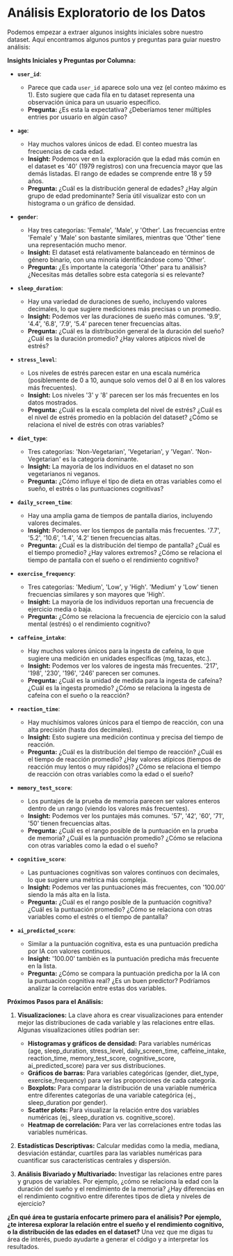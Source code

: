 # Análisis Exploratorio de los Datos

Podemos empezar a extraer algunos insights iniciales sobre nuestro dataset. Aquí encontramos algunos puntos y preguntas para guiar nuestro análisis:

**Insights Iniciales y Preguntas por Columna:**

* **`user_id`**:
    * Parece que cada `user_id` aparece solo una vez (el conteo máximo es 1). Esto sugiere que cada fila en tu dataset representa una observación única para un usuario específico.
    * **Pregunta:** ¿Es esta la expectativa? ¿Deberíamos tener múltiples entries por usuario en algún caso?

* **`age`**:
    * Hay muchos valores únicos de edad. El conteo muestra las frecuencias de cada edad.
    * **Insight:** Podemos ver en la exploración que la edad más común en el dataset es '40' (1979 registros) con una frecuencia mayor que las demás listadas. El rango de edades se comprende entre 18 y 59 años.
    * **Pregunta:** ¿Cuál es la distribución general de edades? ¿Hay algún grupo de edad predominante? Sería útil visualizar esto con un histograma o un gráfico de densidad.

* **`gender`**:
    * Hay tres categorías: 'Female', 'Male', y 'Other'. Las frecuencias entre 'Female' y 'Male' son bastante similares, mientras que 'Other' tiene una representación mucho menor.
    * **Insight:** El dataset está relativamente balanceado en términos de género binario, con una minoría identificándose como 'Other'.
    * **Pregunta:** ¿Es importante la categoría 'Other' para tu análisis? ¿Necesitas más detalles sobre esta categoría si es relevante?

* **`sleep_duration`**:
    * Hay una variedad de duraciones de sueño, incluyendo valores decimales, lo que sugiere mediciones más precisas o un promedio.
    * **Insight:** Podemos ver las duraciones de sueño más comunes. '9.9', '4.4', '6.8', '7.9', '5.4' parecen tener frecuencias altas.
    * **Pregunta:** ¿Cuál es la distribución general de la duración del sueño? ¿Cuál es la duración promedio? ¿Hay valores atípicos nivel de estrés?

* **`stress_level`**:
    * Los niveles de estrés parecen estar en una escala numérica (posiblemente de 0 a 10, aunque solo vemos del 0 al 8 en los valores más frecuentes).
    * **Insight:** Los niveles '3' y '8' parecen ser los más frecuentes en los datos mostrados.
    * **Pregunta:** ¿Cuál es la escala completa del nivel de estrés? ¿Cuál es el nivel de estrés promedio en la población del dataset? ¿Cómo se relaciona el nivel de estrés con otras variables?

* **`diet_type`**:
    * Tres categorías: 'Non-Vegetarian', 'Vegetarian', y 'Vegan'. 'Non-Vegetarian' es la categoría dominante.
    * **Insight:** La mayoría de los individuos en el dataset no son vegetarianos ni veganos.
    * **Pregunta:** ¿Cómo influye el tipo de dieta en otras variables como el sueño, el estrés o las puntuaciones cognitivas?

* **`daily_screen_time`**:
    * Hay una amplia gama de tiempos de pantalla diarios, incluyendo valores decimales.
    * **Insight:** Podemos ver los tiempos de pantalla más frecuentes. '7.7', '5.2', '10.6', '1.4', '4.2' tienen frecuencias altas.
    * **Pregunta:** ¿Cuál es la distribución del tiempo de pantalla? ¿Cuál es el tiempo promedio? ¿Hay valores extremos? ¿Cómo se relaciona el tiempo de pantalla con el sueño o el rendimiento cognitivo?

* **`exercise_frequency`**:
    * Tres categorías: 'Medium', 'Low', y 'High'. 'Medium' y 'Low' tienen frecuencias similares y son mayores que 'High'.
    * **Insight:** La mayoría de los individuos reportan una frecuencia de ejercicio media o baja.
    * **Pregunta:** ¿Cómo se relaciona la frecuencia de ejercicio con la salud mental (estrés) o el rendimiento cognitivo?

* **`caffeine_intake`**:
    * Hay muchos valores únicos para la ingesta de cafeína, lo que sugiere una medición en unidades específicas (mg, tazas, etc.).
    * **Insight:** Podemos ver los valores de ingesta más frecuentes. '217', '198', '230', '196', '246' parecen ser comunes.
    * **Pregunta:** ¿Cuál es la unidad de medida para la ingesta de cafeína? ¿Cuál es la ingesta promedio? ¿Cómo se relaciona la ingesta de cafeína con el sueño o la reacción?

* **`reaction_time`**:
    * Hay muchísimos valores únicos para el tiempo de reacción, con una alta precisión (hasta dos decimales).
    * **Insight:** Esto sugiere una medición continua y precisa del tiempo de reacción.
    * **Pregunta:** ¿Cuál es la distribución del tiempo de reacción? ¿Cuál es el tiempo de reacción promedio? ¿Hay valores atípicos (tiempos de reacción muy lentos o muy rápidos)? ¿Cómo se relaciona el tiempo de reacción con otras variables como la edad o el sueño?

* **`memory_test_score`**:
    * Los puntajes de la prueba de memoria parecen ser valores enteros dentro de un rango (viendo los valores más frecuentes).
    * **Insight:** Podemos ver los puntajes más comunes. '57', '42', '60', '71', '50' tienen frecuencias altas.
    * **Pregunta:** ¿Cuál es el rango posible de la puntuación en la prueba de memoria? ¿Cuál es la puntuación promedio? ¿Cómo se relaciona con otras variables como la edad o el sueño?

* **`cognitive_score`**:
    * Las puntuaciones cognitivas son valores continuos con decimales, lo que sugiere una métrica más compleja.
    * **Insight:** Podemos ver las puntuaciones más frecuentes, con '100.00' siendo la más alta en la lista.
    * **Pregunta:** ¿Cuál es el rango posible de la puntuación cognitiva? ¿Cuál es la puntuación promedio? ¿Cómo se relaciona con otras variables como el estrés o el tiempo de pantalla?

* **`ai_predicted_score`**:
    * Similar a la puntuación cognitiva, esta es una puntuación predicha por IA con valores continuos.
    * **Insight:** '100.00' también es la puntuación predicha más frecuente en la lista.
    * **Pregunta:** ¿Cómo se compara la puntuación predicha por la IA con la puntuación cognitiva real? ¿Es un buen predictor? Podríamos analizar la correlación entre estas dos variables.

**Próximos Pasos para el Análisis:**

1.  **Visualizaciones:** La clave ahora es crear visualizaciones para entender mejor las distribuciones de cada variable y las relaciones entre ellas. Algunas visualizaciones útiles podrían ser:
    * **Histogramas y gráficos de densidad:** Para variables numéricas (age, sleep\_duration, stress\_level, daily\_screen\_time, caffeine\_intake, reaction\_time, memory\_test\_score, cognitive\_score, ai\_predicted\_score) para ver sus distribuciones.
    * **Gráficos de barras:** Para variables categóricas (gender, diet\_type, exercise\_frequency) para ver las proporciones de cada categoría.
    * **Boxplots:** Para comparar la distribución de una variable numérica entre diferentes categorías de una variable categórica (ej., sleep\_duration por gender).
    * **Scatter plots:** Para visualizar la relación entre dos variables numéricas (ej., sleep\_duration vs. cognitive\_score).
    * **Heatmap de correlación:** Para ver las correlaciones entre todas las variables numéricas.

2.  **Estadísticas Descriptivas:** Calcular medidas como la media, mediana, desviación estándar, cuartiles para las variables numéricas para cuantificar sus características centrales y dispersión.

3.  **Análisis Bivariado y Multivariado:** Investigar las relaciones entre pares y grupos de variables. Por ejemplo, ¿cómo se relaciona la edad con la duración del sueño y el rendimiento de la memoria? ¿Hay diferencias en el rendimiento cognitivo entre diferentes tipos de dieta y niveles de ejercicio?

**¿En qué área te gustaría enfocarte primero para el análisis? Por ejemplo, ¿te interesa explorar la relación entre el sueño y el rendimiento cognitivo, o la distribución de las edades en el dataset?** Una vez que me digas tu área de interés, puedo ayudarte a generar el código y a interpretar los resultados.